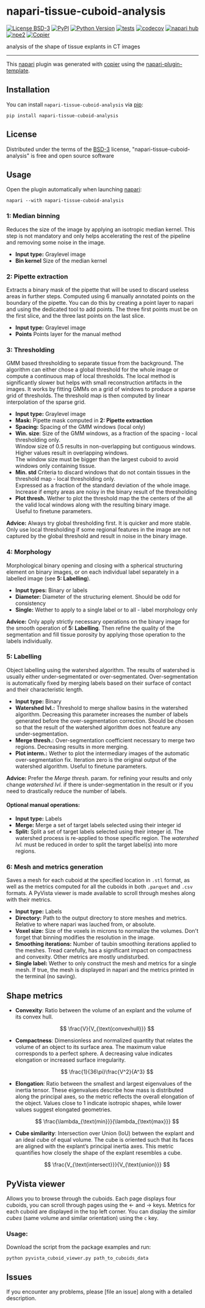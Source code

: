 # napari-tissue-cuboid-analysis

[![License BSD-3](https://img.shields.io/pypi/l/napari-tissue-cuboid-analysis.svg?color=green)](https://github.com/EPFL-Center-for-Imaging/napari-tissue-cuboid-analysis/raw/main/LICENSE)
[![PyPI](https://img.shields.io/pypi/v/napari-tissue-cuboid-analysis.svg?color=green)](https://pypi.org/project/napari-tissue-cuboid-analysis)
[![Python Version](https://img.shields.io/pypi/pyversions/napari-tissue-cuboid-analysis.svg?color=green)](https://python.org)
[![tests](https://github.com/EPFL-Center-for-Imaging/napari-tissue-cuboid-analysis/workflows/tests/badge.svg)](https://github.com/EPFL-Center-for-Imaging/napari-tissue-cuboid-analysis/actions)
[![codecov](https://codecov.io/gh/EPFL-Center-for-Imaging/napari-tissue-cuboid-analysis/branch/main/graph/badge.svg)](https://codecov.io/gh/EPFL-Center-for-Imaging/napari-tissue-cuboid-analysis)
[![napari hub](https://img.shields.io/endpoint?url=https://api.napari-hub.org/shields/napari-tissue-cuboid-analysis)](https://napari-hub.org/plugins/napari-tissue-cuboid-analysis)
[![npe2](https://img.shields.io/badge/plugin-npe2-blue?link=https://napari.org/stable/plugins/index.html)](https://napari.org/stable/plugins/index.html)
[![Copier](https://img.shields.io/endpoint?url=https://raw.githubusercontent.com/copier-org/copier/master/img/badge/badge-grayscale-inverted-border-purple.json)](https://github.com/copier-org/copier)

analysis of the shape of tissue explants in CT images

----------------------------------

This [napari] plugin was generated with [copier] using the [napari-plugin-template].

<!--
Don't miss the full getting started guide to set up your new package:
https://github.com/napari/napari-plugin-template#getting-started

and review the napari docs for plugin developers:
https://napari.org/stable/plugins/index.html
-->

## Installation

You can install `napari-tissue-cuboid-analysis` via [pip]:

    pip install napari-tissue-cuboid-analysis

## License

Distributed under the terms of the [BSD-3] license,
"napari-tissue-cuboid-analysis" is free and open source software

## Usage
Open the plugin automatically when launching [napari]:

    napari --with napari-tissue-cuboid-analysis

### 1: Median binning
Reduces the size of the image by applying an isotropic median kernel. This step is not mandatory and only helps accelerating the rest of the pipeline and removing some noise in the image.

- **Input type:**     Graylevel image
- **Bin kernel**      Size of the median kernel

### 2: Pipette extraction
Extracts a binary mask of the pipette that will be used to discard useless areas in further steps. Computed using 6 manually annotated points on the boundary of the pipette. You can do this by creating a point layer to napari and using the dedicated tool to add points. The three first points must be on the first slice, and the three last points on the last slice.

- **Input type:**     Graylevel image
- **Points**          Points layer for the manual method

### 3: Thresholding
GMM based thresholding to separate tissue from the background. The algorithm can either chose a global threshold for the whole image or compute a continuous map of local thresholds. The local method is significantly slower but helps with small reconstruction artifacts in the images. It works by fitting GMMs on a grid of windows to produce a sparse grid of thresholds. The threshold map is then computed by linear interpolation of the sparse grid.

- **Input type:**    Graylevel image
- **Mask:**          Pipette mask computed in **2: Pipette extraction**
- **Spacing:**       Spacing of the GMM windows (local only)
- **Win. size**:     Size of the GMM windows, as a fraction of the spacing - local thresholding only.\
                     Window size of 0.5 results in non-overlapping but contiguous windows.\
                     Higher values result in overlapping windows.\
                     The window size must be bigger than the largest cuboid to avoid windows only containing tissue.
- **Min. std**       Criteria to discard windows that do not contain tissues in the threshold map - local thresholding only.\
                     Expressed as a fraction of the standard deviation of the whole image.\
                     Increase if empty areas are noisy in the binary result of the thresholding
- **Plot thresh.**   Wether to plot the threshold map the the centers of the all the valid local windows along with the resulting binary image.\
                     Useful to finetune parameters.

**Advice:** Always try global thresholding first. It is quicker and more stable. Only use local thresholding if some regional features in the image are not captured by the global threshold and result in noise in the binary image.

### 4: Morphology
Morphological binary opening and closing with a spherical structuring element on binary images, or on each individual label separately in a labelled image (see **5: Labelling**).

- **Input types:**   Binary or labels
- **Diameter:**      Diameter of the structuring element. Should be odd for consistency
- **Single:**        Wether to apply to a single label or to all - label morphology only

**Advice:** Only apply strictly necessary operations on the binary image for the smooth operation of **5: Labelling**. Then refine the quality of the segmentation and fill tissue porosity by applying those operation to the labels individually.

### 5: Labelling
Object labelling using the watershed algorithm. The results of watershed is usually either under-segmentated or over-segmentated. Over-segmentation is automatically fixed by merging labels based on their surface of contact and their characteristic length.

- **Input type:** Binary
- **Watershed lvl.:** Threshold to merge shallow basins in the watershed algorithm. Decreasing this parameter increases the number of labels generated before the over-segmentation correction. Should be chosen so that the result of the watershed algorithm does not feature any under-segmentation.
- **Merge thresh.:** Over-segmentation coefficient necessary to merge two regions. Decreasing results in more merging.
- **Plot interm.:** Wether to plot the intermediary images of the automatic over-segmentation fix. Iteration zero is the original output of the watershed algorithm. Useful to finetune parameters.

**Advice:** Prefer the *Merge thresh.* param. for refining your results and only change *watershed lvl.* if there is under-segmentation in the result or if you need to drastically reduce the number of labels.

#### Optional manual operations:
- **Input type:** Labels
- **Merge:** Merge a set of target labels selected using their integer id
- **Split:** Split a set of target labels selected using their integer id. The watershed process is re-applied to those specific region. The *watershed lvl.* must be reduced in order to split the target label(s) into more regions.


### 6: Mesh and metrics generation
Saves a mesh for each cuboid at the specified location in `.stl` format, as well as the metrics computed for all the cuboids in both `.parquet` and `.csv` formats. A PyVista viewer is made available to scroll through meshes along with their metrics.

- **Input type:** Labels
- **Directory:** Path to the output directory to store meshes and metrics. Relative to where napari was lauched from, or absolute.
- **Voxel size:** Size of the voxels in microns to normalize the volumes. Don't forget that binning modifies the resolution in the image.
- **Smoothing iterations:** Number of taubin smoothing iterations applied to the meshes. Tread carefully, has a significant impact on compactness and convexity. Other metrics are mostly undisturbed.
- **Single label:** Wether to only construct the mesh and metrics for a single mesh. If true, the mesh is displayed in napari and the metrics printed in the terminal (no saving).



## Shape metrics
- **Convexity**:
  Ratio between the volume of an explant and the volume of its convex hull.

  $$
  \frac{V}{V_{\text{convexhull}}}
  $$

- **Compactness**:
  Dimensionless and normalized quantity that relates the volume of an object to its surface area. The maximum value corresponds to a perfect sphere. A decreasing value indicates elongation or increased surface irregularity.

  $$
  \frac{1}{36\pi}\frac{V^2}{A^3}
  $$

- **Elongation**:
  Ratio between the smallest and largest eigenvalues of the inertia tensor. These eigenvalues describe how mass is distributed along the principal axes, so the metric reflects the overall elongation of the object. Values close to 1 indicate isotropic shapes, while lower values suggest elongated geometries.

  $$
  \frac{\lambda_{\text{min}}}{\lambda_{\text{max}}}
  $$

- **Cube similarity**:
  Intersection over Union (IoU) between the explant and an ideal cube of equal volume. The cube is oriented such that its faces are aligned with the explant’s principal inertia axes. This metric quantifies how closely the shape of the explant resembles a cube.

  $$
  \frac{V_{\text{intersect}}}{V_{\text{union}}}
  $$


## PyVista viewer
Allows you to browse through the cuboids. Each page displays four cuboids, you can scroll through pages using the &larr; and &rarr; keys. Metrics for each cuboid are displayed in the top left corner. You can display the *similar cubes* (same volume and similar orientation) using the `c` key.

### Usage:
Download the script from the package examples and run:

    python pyvista_cuboid_viewer.py path_to_cuboids_data






## Issues

If you encounter any problems, please [file an issue] along with a detailed description.

[napari]: https://github.com/napari/napari
[copier]: https://copier.readthedocs.io/en/stable/
[@napari]: https://github.com/napari
[MIT]: http://opensource.org/licenses/MIT
[BSD-3]: http://opensource.org/licenses/BSD-3-Clause
[GNU GPL v3.0]: http://www.gnu.org/licenses/gpl-3.0.txt
[GNU LGPL v3.0]: http://www.gnu.org/licenses/lgpl-3.0.txt
[Apache Software License 2.0]: http://www.apache.org/licenses/LICENSE-2.0
[Mozilla Public License 2.0]: https://www.mozilla.org/media/MPL/2.0/index.txt
[napari-plugin-template]: https://github.com/napari/napari-plugin-template

[napari]: https://github.com/napari/napari
[tox]: https://tox.readthedocs.io/en/latest/
[pip]: https://pypi.org/project/pip/
[PyPI]: https://pypi.org/
